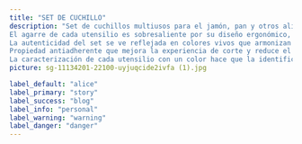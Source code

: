 ```yaml
---
title: "SET DE CUCHILLO"
description: "Set de cuchillos multiusos para el jamón, pan y otros alimentos que permiten toda clase de cortes especiales. Además, cuenta con tijeras polifuncionales y un pelador de alta calidad.
El agarre de cada utensilio es sobresaliente por su diseño ergonómico, lo que facilita el corte preciso y reduce cualquier riesgo de accidentes.
La autenticidad del set se ve reflejada en colores vivos que armonizan con un sinfín de estilos de cocina.
Propiedad antiadherente que mejora la experiencia de corte y reduce el tiempo posterior de limpieza.
La caracterización de cada utensilio con un color hace que la identificación sea rápida y efectiva, impidiendo así que se contaminen los cuchillos por equivocación."
picture: sg-11134201-22100-uyjuqcide2ivfa (1).jpg

label_default: "alice" 
label_primary: "story"
label_success: "blog"
label_info: "personal"
label_warning: "warning"
label_danger: "danger"
---
```

